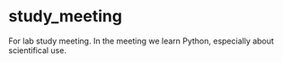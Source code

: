 study_meeting
=============
For lab study meeting.
In the meeting we learn Python, especially about scientifical use.
